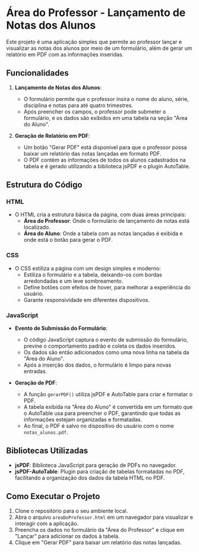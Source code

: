 # Área do Professor - Lançamento de Notas dos Alunos

Este projeto é uma aplicação simples que permite ao professor lançar e visualizar as notas dos alunos por meio de um formulário, além de gerar um relatório em PDF com as informações inseridas.

## Funcionalidades

1. **Lançamento de Notas dos Alunos**:
   - O formulário permite que o professor insira o nome do aluno, série, disciplina e notas para até quatro trimestres.
   - Após preencher os campos, o professor pode submeter o formulário, e os dados são exibidos em uma tabela na seção "Área do Aluno".
   
2. **Geração de Relatório em PDF**:
   - Um botão "Gerar PDF" está disponível para que o professor possa baixar um relatório das notas lançadas em formato PDF.
   - O PDF contém as informações de todos os alunos cadastrados na tabela e é gerado utilizando a biblioteca jsPDF e o plugin AutoTable.

## Estrutura do Código

### HTML

- O HTML cria a estrutura básica da página, com duas áreas principais:
  - **Área do Professor**: Onde o formulário de lançamento de notas está localizado.
  - **Área do Aluno**: Onde a tabela com as notas lançadas é exibida e onde está o botão para gerar o PDF.
  
### CSS

- O CSS estiliza a página com um design simples e moderno:
  - Estiliza o formulário e a tabela, deixando-os com bordas arredondadas e um leve sombreamento.
  - Define botões com efeitos de hover, para melhorar a experiência do usuário.
  - Garante responsividade em diferentes dispositivos.

### JavaScript

- **Evento de Submissão do Formulário**:
  - O código JavaScript captura o evento de submissão do formulário, previne o comportamento padrão e coleta os dados inseridos.
  - Os dados são então adicionados como uma nova linha na tabela da "Área do Aluno".
  - Após a inserção dos dados, o formulário é limpo para novas entradas.

- **Geração de PDF**:
  - A função `gerarPDF()` utiliza jsPDF e AutoTable para criar e formatar o PDF.
  - A tabela exibida na "Área do Aluno" é convertida em um formato que o AutoTable usa para preencher o PDF, garantindo que todas as informações estejam organizadas e formatadas.
  - Ao final, o PDF é salvo no dispositivo do usuário com o nome `notas_alunos.pdf`.

## Bibliotecas Utilizadas

- **jsPDF**: Biblioteca JavaScript para geração de PDFs no navegador.
- **jsPDF-AutoTable**: Plugin para criação de tabelas formatadas no PDF, facilitando a organização dos dados da tabela HTML no PDF.

## Como Executar o Projeto

1. Clone o repositório para o seu ambiente local.
2. Abra o arquivo `areaDoProfessor.html` em um navegador para visualizar e interagir com a aplicação.
3. Preencha os dados no formulário da "Área do Professor" e clique em "Lançar" para adicionar os dados à tabela.
4. Clique em "Gerar PDF" para baixar um relatório das notas lançadas.
